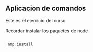 ## Aplicacion de comandos

Este es el ejercicio del curso

Recordar instalar los paquetes de node 

```

 nmp install

```